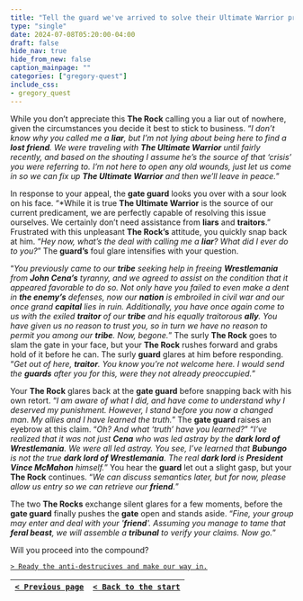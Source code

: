 ```yaml
---
title: "Tell the guard we've arrived to solve their Ultimate Warrior problem."
type: "single"
date: 2024-07-08T05:20:00-04:00
draft: false
hide_nav: true
hide_from_new: false
caption_mainpage: ""
categories: ["gregory-quest"]
include_css:
- gregory_quest
---
```


While you don’t appreciate this **The Rock** calling you a liar out of nowhere, given the circumstances you decide it best to stick to business. “*I don’t know why you called me a **liar**, but I’m not lying about being here to find a **lost friend**. We were traveling with **The Ultimate Warrior** until fairly recently, and based on the shouting I assume he’s the source of that ‘crisis’ you were referring to. I’m not here to open any old wounds, just let us come in so we can fix up **The Ultimate Warrior** and then we’ll leave in peace.*” 

In response to your appeal, the **gate guard** looks you over with a sour look on his face. “*While it is true **The Ultimate Warrior** is the source of our current predicament, we are perfectly capable of resolving this issue ourselves. We certainly don’t need assistance from **liars** and **traitors**.” Frustrated with this unpleasant **The Rock’s** attitude, you quickly snap back at him. “*Hey now, what’s the deal with calling me a **liar**? What did I ever do to you?*” The **guard’s** foul glare intensifies with your question.

“*You previously came to our **tribe** seeking help in freeing **Wrestlemania** from **John Cena’s** tyranny, and we agreed to assist on the condition that it appeared favorable to do so. Not only have you failed to even make a dent in **the enemy’s** defenses, now our **nation** is embroiled in civil war and our once grand **capital** lies in ruin. Additionally, you have once again come to us with the exiled **traitor** of our **tribe** and his equally traitorous **ally**. You have given us no reason to trust you, so in turn we have no reason to permit you among our **tribe**. Now, begone.*” The surly **The Rock** goes to slam the gate in your face, but your **The Rock** rushes forward and grabs hold of it before he can. The surly **guard** glares at him before responding. “*Get out of here, **traitor**. You know you’re not welcome here. I would send the **guards** after you for this, were they not already preoccupied.*”

Your **The Rock** glares back at the **gate guard** before snapping back with his own retort. “*I am aware of what I did, and have come to understand why I deserved my punishment. However, I stand before you now a changed man. My allies and I have learned the truth.*” The **gate guard** raises an eyebrow at this claim. “*Oh? And what ‘truth’ have you learned?*” “*I’ve realized that it was not just **Cena** who was led astray by the **dark lord of Wrestlemania**. We were all led astray. You see, I’ve learned that **Bubungo** is not the true **dark lord of Wrestlemania**. The real **dark lord** is **President Vince McMahon** himself.*” You hear the **guard** let out a slight gasp, but your **The Rock** continues. “*We can discuss semantics later, but for now, please allow us entry so we can retrieve our **friend**.*”

The two **The Rocks** exchange silent glares for a few moments, before the **gate guard** finally pushes the **gate** open and stands aside. “*Fine, your group may enter and deal with your '**friend**'. Assuming you manage to tame that **feral beast**, we will assemble a **tribunal** to verify your claims. Now go.*”

Will you proceed into the compound?

[``> Ready the anti-destrucives and make our way in.``](../137)

|[``< Previous page``](../135)|[``< Back to the start``](../)|
|---|---|